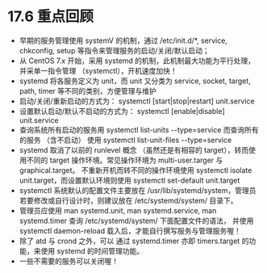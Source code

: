 # 17.6 重点回顾

-   早期的服务管理使用 systemV 的机制，通过 /etc/init.d/\*, service, chkconfig, setup 等指令来管理服务的启动/关闭/默认启动；
-   从 CentOS 7.x 开始，采用 systemd 的机制，此机制最大功能为平行处理，并采单一指令管理 （systemctl），开机速度加快！
-   systemd 将各服务定义为 unit，而 unit 又分类为 service, socket, target, path, timer 等不同的类别，方便管理与维护
-   启动/关闭/重新启动的方式为： systemctl \[start\|stop\|restart\] unit.service
-   设置默认启动/默认不启动的方式为： systemctl \[enable\|disable\] unit.service
-   查询系统所有启动的服务用 systemctl list-units --type=service 而查询所有的服务 （含不启动） 使用 systemctl list-unit-files --type=service
-   systemd 取消了以前的 runlevel 概念 （虽然还是有相容的 target），转而使用不同的 target 操作环境。常见操作环境为 multi-user.targer 与 graphical.target。 不重新开机而转不同的操作环境使用 systemctl isolate unit.target，而设置默认环境则使用 systemctl set-default unit.target
-   systemctl 系统默认的配置文件主要放在 /usr/lib/systemd/system，管理员若要修改或自行设计时，则建议放在 /etc/systemd/system/ 目录下。
-   管理员应使用 man systemd.unit, man systemd.service, man systemd.timer 查询 /etc/systemd/system/ 下面配置文件的语法， 并使用 systemctl daemon-reload 载入后，才能自行撰写服务与管理服务喔！
-   除了 atd 与 crond 之外，可以 通过 systemd.timer 亦即 timers.target 的功能，来使用 systemd 的时间管理功能。
-   一些不需要的服务可以关闭喔！
